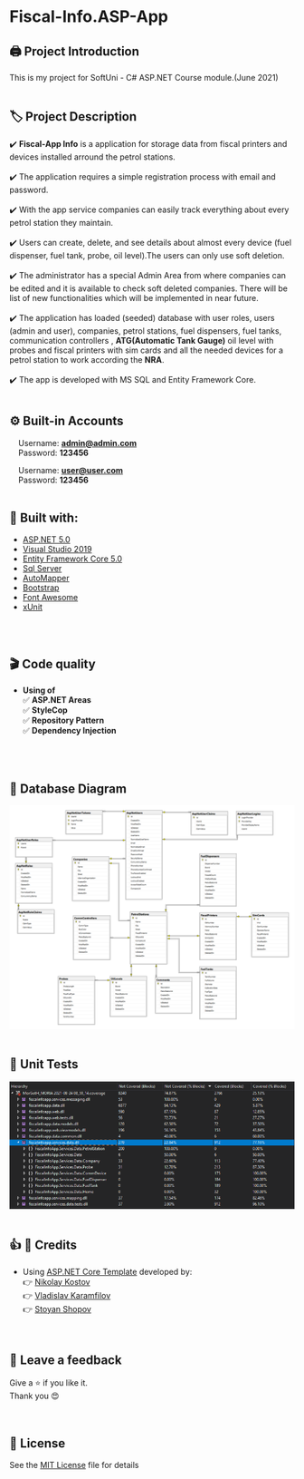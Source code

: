 # Fiscal-Info.ASP-App

## 🖨️ Project Introduction
This is my project for SoftUni - C# ASP.NET Course module.(June 2021)
<br/><br/>

## 🏷️ Project Description
✔️	**Fiscal-App Info** is a application for storage data from fiscal printers and devices installed arround the petrol stations.<br />
<br />
✔️	The application requires a simple registration process with email and password.<br />
<br />
✔️  With the app service companies can easily track everything about every petrol station they maintain.<br />
<br />
✔️	Users can create, delete, and see details about almost every device (fuel dispenser, fuel tank, probe, oil level).The users can only use soft deletion.<br />
<br />
✔️	The administrator has a special Admin Area from where companies can be edited and it is available to check soft deleted companies. There will be list of new functionalities which will be implemented in near future.<br />
<br />
✔️	The application has loaded (seeded) database with user roles, users (admin and user), companies, petrol stations, fuel dispensers, fuel tanks, communication controllers , **ATG(Automatic Tank Gauge)** oil level with probes and fiscal printers with sim cards and all the needed devices for a petrol station to work according the **NRA**.<br />
<br />
✔️	The app is developed with MS SQL and Entity Framework Core.<br />
<br />



## ⚙️ Built-in Accounts
&nbsp;&nbsp;&nbsp;&nbsp;Username: **admin@admin.com**  
&nbsp;&nbsp;&nbsp;&nbsp;Password: **123456**  

&nbsp;&nbsp;&nbsp;&nbsp;Username: **user@user.com**  
&nbsp;&nbsp;&nbsp;&nbsp;Password: **123456** 
<br/><br/>

## 🧰 Built with:
* [ASP.NET 5.0](https://github.com/dotnet/aspnetcore)
* [Visual Studio 2019](https://github.com/github/VisualStudio)
* [Entity Framework Core 5.0](https://github.com/dotnet/efcore)
* [Sql Server](https://www.microsoft.com/en-us/sql-server/sql-server-downloads)
* [AutoMapper](https://github.com/AutoMapper/AutoMapper)
* [Bootstrap](https://github.com/twbs/bootstrap)
* [Font Awesome](https://fontawesome.com/)
* [xUnit](https://github.com/xunit/xunit)

<br/><br/>

## 🎬 Code quality <br/>
- **Using of**<br/>
   ✅ **ASP.NET Areas** <br/>
   ✅ **StyleCop**<br/>
   ✅ **Repository Pattern**<br/>
   ✅ **Dependency Injection**<br/>   
<br/><br/>

## 🚧 Database Diagram
<kbd><img src="https://github.com/vmmateev/Fiscal-Info.ASP-App/blob/main/img%20src/Database%20Diagram.PNG?raw=true" /></kbd>
<br/><br/>

## 🔧 Unit Tests
<kbd><img src="https://github.com/vmmateev/Fiscal-Info.ASP-App/blob/main/img%20src/UnitTest%20Coverage.PNG?raw=true" /></kbd>
<br/><br/>

## 👍 💯 Credits
- Using [ASP.NET Core Template](https://github.com/NikolayIT/ASP.NET-Core-Template) developed by:<br />
   👉 [Nikolay Kostov](https://github.com/NikolayIT)<br />
   👉 [Vladislav Karamfilov](https://github.com/vladislav-karamfilov)<br />
   👉 [Stoyan Shopov](https://github.com/StoyanShopov)<br />
<br/><br/>

## 🔰 Leave a feedback
Give a ⭐ if you like it. <br/>
Thank you 😍 <br/>
<br/><br/>

## 📘 License
See the [MIT License](https://github.com/vmmateev/Fiscal-Info.ASP-App/blob/main/LICENSE) file for details
